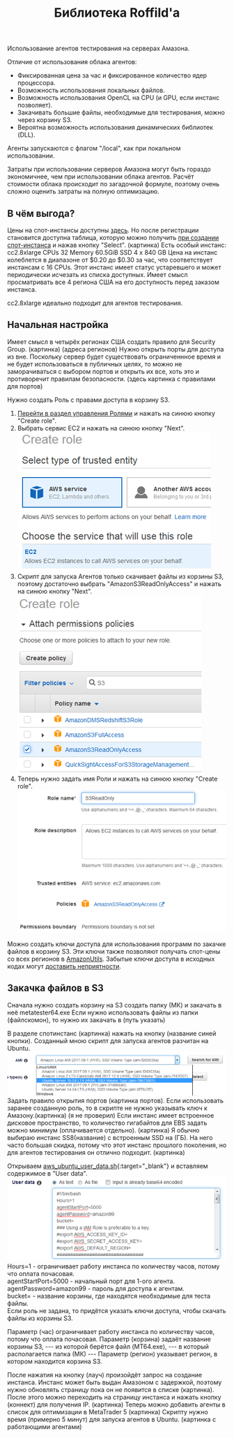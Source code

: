 ﻿---
title: Библиотека Roffild'a
---

Использование агентов тестирования на серверах Амазона.

Отличие от использования облака агентов:
* Фиксированная цена за час и фиксированное количество ядер процессора.
* Возможность использования локальных файлов.
* Возможность использования OpenCL на CPU (и GPU, если инстанс позволяет).
* Закачивать большие файлы, необходимые для тестирования, можно через корзину S3.
* Вероятна возможность использования динамических библиотек (DLL).

Агенты запускаются с флагом "/local", как при локальном использовании.

Затраты при использовании серверов Амазона могут быть гораздо экономичнее, чем при использовании облака агентов.
Расчёт стоимости облака происходит по загадочной формуле, поэтому очень сложно оценить затраты на полную оптимизацию.

## В чём выгода?
Цены на спот-инстансы доступны [здесь](https://aws.amazon.com/ru/ec2/spot/pricing/). Но после регистрации становится доступна таблица, которую можно получить [при создании спот-инстанса](https://us-west-2.console.aws.amazon.com/ec2sp/v1/spot/launch) и нажав кнопку "Select". (картинка)
Есть особый инстанс:
cc2.8xlarge CPUs 32 Memory	60.5GiB SSD	4 x 840 GB
Цена на инстанс колеблется в диапазоне от $0.20 до $0.30 за час, что соответствует инстансам с 16 CPUs. Этот инстанс имеет статус устаревшего и может периодически исчезать из списка доступных. Имеет смысл просматривать все 4 региона США на его доступность перед заказом инстанса.

cc2.8xlarge идеально подходит для агентов тестирования.

## Начальная настройка
Имеет смысл в четырёх регионах США создать правило для Security Group.
(картинка)
(адреса регионов)
Нужно открыть порты для доступа из вне.
Поскольку сервер будет существовать ограниченнное время и не будет использоваться в публичных целях, то можно не заморачиваться с выбором портов и открыть их все, хоть это и противоречит правилам безопасности.
(здесь картинка с правилами для портов)

Нужно создать Роль с правами доступа в корзину S3.
1) [Перейти в раздел управления Ролями](https://console.aws.amazon.com/iam/home?region=us-east-1#/roles) и нажать на синюю кнопку "Create role".
2) Выбрать сервис EC2 и нажать на синюю кнопку "Next".
![ubuntu](/images/agent-create-role-1.png)
3) Скрипт для запуска Агентов только скачивает файлы из корзины S3, поэтому достаточно выбрать "AmazonS3ReadOnlyAccess" и нажать на синюю кнопку "Next".
![ubuntu](/images/agent-create-role-2.png)
4) Теперь нужно задать имя Роли и нажать на синюю кнопку "Create role".
![ubuntu](/images/agent-create-role-3.png)

Можно создать ключи доступа для использования программ по закачке файлов в корзину S3. Эти ключи также позволяют получать спот-цены со всех регионов в [AmazonUtils](https://github.com/Roffild/RoffildLibrary/blob/master/Experts/Roffild/AmazonUtils). Забытые ключи доступа в исходных кодах могут [доставить неприятности](https://habr.com/post/357764/).

## Закачка файлов в S3
Сначала нужно создать корзину на S3 создать папку (МК) и закачать в неё metatester64.exe
Если нужно использовать файлы из папки (файлскомон), то нужно их закачать в (путь указать)


В разделе спотинстанс (картинка) нажать на кнопку (название синей кнопки).
Созданный мною скрипт для запуска агентов разчитан на Ubuntu.
![ubuntu](/images/agent-ubuntu.png)
Задать правило открытия портов (картинка портов).
Если использовать заранее созданную роль, то в скрипте не нужно указывать ключ к Амазону.(картинка) (я не проверил)
Если инстанс имеет встроенное дисковое пространство, то количество гигабайтов для EBS задать можно минимум (оплачивается отдельно). (картинка)
Я обычно выбираю инстанс SS8(название) с встроенным SSD на (ГБ). На него часто большая скидка, потому что этот инстанс прошлого поколения, но для агентов тестирования он отлично подходит. (картинка) 

Открываем [aws_ubuntu_user_data.sh](https://github.com/Roffild/RoffildLibrary/blob/master/Include/Roffild/RoffildJava/AmazonUtils/src/main/resources/aws_ubuntu_user_data.sh){:target="_blank"} и вставляем содержимое в "User data".
![User data](/images/agent-userdata.png)<br/>
Hours=1 - ограничивает работу инстанса по количеству часов, потому что оплата почасовая.<br/>
agentStartPort=5000 - начальный порт для 1-ого агента.<br/>
agentPassword=amazon99 - пароль для доступа к агентам.<br/>
bucket= - название корзины, где находятся необходимые для теста файлы.<br/>
Если роль не задана, то придётся указать ключи доступа, чтобы скачать файлы из корзины S3.

Параметр (час) ограничивает работу инстанса по количеству часов, потому что оплата почасовая.
Параметр (корзина) задаёт название корзины S3, --- из которой берётся файл (MT64.exe), --- в который располагается папка (МК) ---
Параметр (регион) указывает регион, в котором находится корзина S3.

После нажатия на кнопку (лауч) произойдёт запрос на создание инстанса.
Инстанс может быть выдан Амазоном с задержкой, поэтому нужно обновлять страницу пока он не появится в списке (картинка).
После этого можно переходить на страницу инстанса и нажать кнопку (коннект) для получения IP. (картинка)
Теперь можно добавить агенты в список для оптимизации в MetaTrader 5 (картинка)
Скрипту нужно время (примерно 5 минут) для запуска агентов в Ubuntu. (картинка с работающими агентами)

